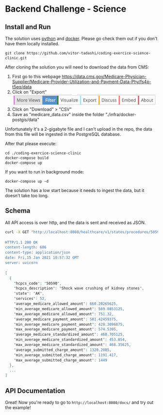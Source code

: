 # Backend Challenge - Science

## Install and Run
The solution uses [python](https://www.python.org/g) and [docker](https://docs.docker.com/docker-for-mac/install/). Please go check them out if you don't have them locally installed.

```shell script
git clone https://github.com/vitor-tadashi/coding-exercice-science-clinic.git
```

After cloning the solution you will need to download the data from CMS:
1. First go to this webpage https://data.cms.gov/Medicare-Physician-Supplier/Medicare-Provider-Utilization-and-Payment-Data-Phy/fs4p-t5eq/data
2. Click on "Export"
![export-button](img/export-cms.png)
3. Click on "Download" > "CSV"
4. Save as "medicare_data.csv" inside the folder "./infra/docker-postgis/data"

Unfortunately it's a 2-gigabyte file and I can't upload in the repo, the data from this file will be ingested in the PostgreSQL database.

After that please execute:

```shell script
cd ./coding-exercice-science-clinic
docker-compose build
docker-compose up
```

If you want to run in background mode:
```shell script
docker-compose up -d
```

The solution has a low start because it needs to ingest the data, but it doesn't take too long.

## Schema

All API access is over http, and the data is sent and received as JSON.

```bash
curl -X GET "http://localhost:8080/healthcare/v1/states/procedures/50590/search" -H  "accept: application/json""

HTTP/1.1 200 OK
content-length: 686 
content-type: application/json 
date: Fri,15 Jan 2021 10:57:32 GMT 
server: uvicorn 

[
  {
    "hcpcs_code": "50590",
    "hcpcs_description": "Shock wave crushing of kidney stones",
    "state": "AK",
    "services": 52,
    "average_medicare_allowed_amount": 660.20265625,
    "min_average_medicare_allowed_amount": 569.0853125,
    "max_average_medicare_allowed_amount": 751.32,
    "average_medicare_payment_amount": 501.42459375,
    "min_average_medicare_payment_amount": 428.3096875,
    "max_average_medicare_payment_amount": 574.5395,
    "average_medicare_standardized_amount": 460.705125,
    "min_average_medicare_standardized_amount": 453.054,
    "max_average_medicare_standardized_amount": 468.35625,
    "average_submitted_charge_amount": 1320.2085,
    "min_average_submitted_charge_amount": 1191.417,
    "max_average_submitted_charge_amount": 1449
  },
  ...
]
```

## API Documentation

Great! Now you're ready to go to `http://localhost:8080/docs/` and try out the example!